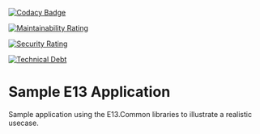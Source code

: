 [![Codacy Badge](https://app.codacy.com/project/badge/Grade/961eb714c5c14097bd6bb773d53106bb)](https://www.codacy.com/gh/e13tech/sample/dashboard?utm_source=github.com&amp;utm_medium=referral&amp;utm_content=e13tech/sample&amp;utm_campaign=Badge_Grade)

[![Maintainability Rating](https://sonarcloud.io/api/project_badges/measure?project=e13tech_sample&metric=sqale_rating)](https://sonarcloud.io/dashboard?id=e13tech_sample)

[![Security Rating](https://sonarcloud.io/api/project_badges/measure?project=e13tech_sample&metric=security_rating)](https://sonarcloud.io/dashboard?id=e13tech_sample)

[![Technical Debt](https://sonarcloud.io/api/project_badges/measure?project=e13tech_sample&metric=sqale_index)](https://sonarcloud.io/dashboard?id=e13tech_sample)

# Sample E13 Application
Sample application using the E13.Common libraries to illustrate a realistic usecase.
